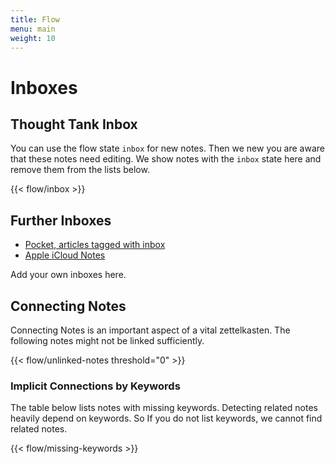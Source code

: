 ```yaml
---
title: Flow
menu: main
weight: 10
---
```


# Inboxes

## Thought Tank Inbox

You can use the flow state `inbox` for new notes. Then we new you are aware that these notes need editing. We show notes with the `inbox` state here and remove them from the lists below.

{{< flow/inbox >}}

## Further Inboxes

* [Pocket, articles tagged with inbox](https://app.getpocket.com/tags/inbox/all)
* [Apple iCloud Notes](https://www.icloud.com/notes/)

Add your own inboxes here.

## Connecting Notes

Connecting Notes is an important aspect of a vital zettelkasten. 
The following notes might not be linked sufficiently.

{{< flow/unlinked-notes threshold="0" >}}


### Implicit Connections by Keywords

The table below lists notes with missing keywords. Detecting related notes heavily depend on keywords. So If you do not list keywords, we cannot find related notes.

{{< flow/missing-keywords >}}